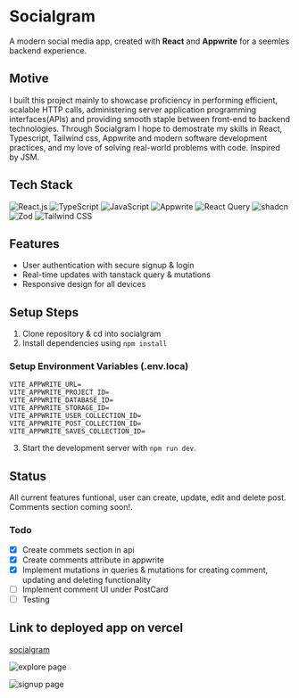 # Socialgram

A modern social media app, created with **React** and **Appwrite** for a seemles backend experience.

## Motive

I built this project mainly to showcase proficiency in performing efficient, scalable HTTP calls, administering server application programming interfaces(APIs) and providing smooth staple between front-end to backend technologies.
Through Socialgram I hope to demostrate my skills in React, Typescript, Tailwind css, Appwrite and modern software development practices, and my love of solving real-world problems with code. Inspired by JSM.

## Tech Stack

![React.js](https://img.shields.io/badge/React.js-61DAFB?style=for-the-badge&logo=react&logoColor=white)
![TypeScript](https://img.shields.io/badge/TypeScript-3178C6?style=for-the-badge&logo=typescript&logoColor=white)
![JavaScript](https://img.shields.io/badge/JavaScript-F7DF1E?style=for-the-badge&logo=javascript&logoColor=black)
![Appwrite](https://img.shields.io/badge/Appwrite-F02E65?style=for-the-badge&logo=appwrite&logoColor=white)
![React Query](https://img.shields.io/badge/React_Query-FF4154?style=for-the-badge&logo=react-query&logoColor=white)
![shadcn](https://img.shields.io/badge/shadcn-F59E0B?style=for-the-badge&logo=radix-ui&logoColor=white)
![Zod](https://img.shields.io/badge/Zod-00897B?style=for-the-badge&logo=dependabot&logoColor=white)
![Tailwind CSS](https://img.shields.io/badge/Tailwind_CSS-06B6D4?style=for-the-badge&logo=tailwindcss&logoColor=white)

## Features

- User authentication with secure signup & login
- Real-time updates with tanstack query & mutations
- Responsive design for all devices

## Setup Steps

1. Clone repository & cd into socialgram
2. Install dependencies using `npm install`

### Setup Environment Variables (.env.loca)

```
VITE_APPWRITE_URL=
VITE_APPWRITE_PROJECT_ID=
VITE_APPWRITE_DATABASE_ID=
VITE_APPWRITE_STORAGE_ID=
VITE_APPWRITE_USER_COLLECTION_ID=
VITE_APPWRITE_POST_COLLECTION_ID=
VITE_APPWRITE_SAVES_COLLECTION_ID=
```

3. Start the development server with `npm run dev`.

## Status

All current features funtional, user can create, update, edit and delete post. Comments section coming soon!.

### Todo

- [x] Create commets section in api
- [x] Create comments attribute in appwrite
- [x] Implement mutations in queries & mutations for creating comment, updating and deleting functionality
- [ ] Implement comment UI under PostCard
- [ ] Testing

## Link to deployed app on vercel

[socialgram](https://socialgram-jherrjxp4-hudus-projects.vercel.app/explore)

![explore page](public/assets/images/explore.png)

![signup page](public/assets/images/signup.png)
